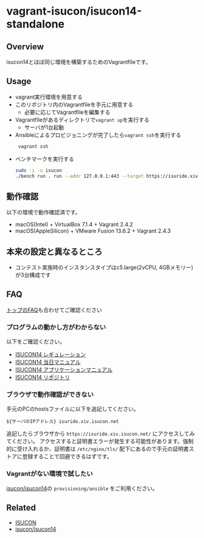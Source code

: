 # vagrant-isucon/isucon14-standalone

## Overview

isucon14とほぼ同じ環境を構築するためのVagrantfileです。

## Usage

* vagrant実行環境を用意する
* このリポジトリ内のVagrantfileを手元に用意する
  * 必要に応じてVagrantfileを編集する
* Vagrantfileがあるディレクトリで`vagrant up`を実行する
  * サーバが1台起動
* Ansibleによるプロビジョニングが完了したら`vagrant ssh`を実行する
  ```sh
   vagrant ssh
  ```
* ベンチマークを実行する
  ```sh
  sudo -i -u isucon
  ./bench run . run --addr 127.0.0.1:443 --target https://isuride.xiv.isucon.net --payment-url http://127.0.0.1:12346 --payment-bind-port 12346
  ```

## 動作確認

以下の環境で動作確認済です。

* macOS(Intel) + VirtualBox 7.1.4 + Vagrant 2.4.2
* macOS(AppleSilicon) + VMware Fusion 13.6.2 + Vagrant 2.4.3

## 本来の設定と異なるところ

* コンテスト実施時のインスタンスタイプはc5.large(2vCPU, 4GBメモリー)が3台構成です

## FAQ

[トップのFAQ](../README.md#FAQ)も合わせてご確認ください

### プログラムの動かし方がわからない

以下をご確認ください。

* [ISUCON14 レギュレーション](https://isucon.net/archives/58657116.html)
* [ISUCON14 当日マニュアル](https://gist.github.com/wtks/0a3268de13856ed6e18c6560023ec436)
* [ISUCON14 アプリケーションマニュアル](https://gist.github.com/wtks/8eadf471daf7cb59942de02273ce7884)
* [ISUCON14 リポジトリ](https://github.com/isucon/isucon14)

### ブラウザで動作確認ができない

手元のPCのhostsファイルに以下を追記してください。

```
${サーバのIPアドレス} isuride.xiv.isucon.net
```

追記したらブラウザから `https://isuride.xiv.isucon.net/` にアクセスしてみてください。
アクセスすると証明書エラーが発生する可能性があります。強制的に受け入れるか、証明書は `/etc/nginx/tls/` 配下にあるので手元の証明書ストアに登録することで回避できるはずです。

### Vagrantがない環境で試したい

[isucon/isucon14](https://github.com/isucon/isucon14)の `provisioning/ansible` をご利用ください。

## Related

* [ISUCON](https://isucon.net/)
* [isucon/isucon14](https://github.com/isucon/isucon14)
